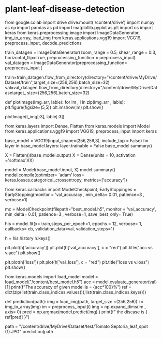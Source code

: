# plant-leaf-disease-detection
from google.colab import drive
drive.mount('/content/drive')
import numpy as np
import pandas as pd
import matplotlib.pyplot as plt
import os
import keras
from keras.preprocessing.image
import ImageDataGenerator, img_to_array, load_img from keras.applications.vgg19
import VGG19, preprocess_input, decode_predictions

train_datagen = ImageDataGenerator(zoom_range = 0.5, shear_range = 0.3, horizontal_flip=True, preprocessing_function = preprocess_input)
val_datagen = ImageDataGenerator(preprocessing_function= preprocess_input )

train=train_datagen.flow_from_directory(directory="/content/drive/MyDrive/Dataset/train",target_size=(256,256),batch_size=32)
val=val_datagen.flow_from_directory(directory="/content/drive/MyDrive/Datasetarget_
size=(256,256),batch_size=32)

def plotImage(img_arr, lable):
for im , l in zip(img_arr , lable):
plt.figure(figsize=(5,5))
plt.imshow(im)
plt.show()

plotImage(t_img[:3], lable[:3])

from keras.layers import Dense, Flatten
from keras.models import Model
from keras.applications.vgg19 import VGG19, preprocess_input
import keras

base_model = VGG19(input_shape=(256,256,3), include_top = False)
for layer in base_model.layers:
layer.trainable = False
base_model.summary()


X = Flatten()(base_model.output)
X = Dense(units = 10, activation ='softmax')(X)

model = Model(base_model.input, X)
model.summary()
model.compile(optimizer= 'adam'
loss= keras.losses.categorical_crossentropy, metrics=['accuracy'])

from keras.callbacks import ModelCheckpoint, EarlyStoppinges = EarlyStopping(monitor = 'val_accuracy', min_delta= 0.01, patience=3 , verbose=1)

mc = ModelCheckpoint(filepath="best_model.h5",
monitor = 'val_accuracy',
min_delta= 0.01, patience=3 ,
verbose=1,
save_best_only= True)

his = model.fit(x= train,steps_per_epoch=1,
epochs = 12,
verbose= 1,
callbacks= cb,
validation_data=val,
validation_steps=1)

h = his.history
h.keys()

plt.plot(h['accuracy'])
plt.plot(h['val_accuracy'], c = "red")
plt.title("acc vs v.acc")
plt.show()

plt.plot(h['loss'])
plt.plot(h['val_loss'], c = "red")
plt.title("loss vs v.loss")
plt.show()

from keras.models import load_model
model = load_model("/content/best_model.h5")
acc = model.evaluate_generator(val)[1]
print(f"The accuracy of given model is = {acc*100}%")
ref = dict(zip(list(train.class_indices.values()),list(train.class_indices.keys()))

def prediction(path):
img = load_img(path, target_size =(256,256))
i = img_to_array(img)
im = preprocess_input(i)
img = np.expand_dims(im , axis= 0)
pred = np.argmax(model.predict(img) )
print(f" the disease is { ref[pred] }")

path = "/content/drive/MyDrive/Dataset/test/Tomato Septoria_leaf_spot (1).JPG"
prediction(path
